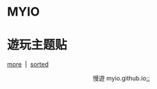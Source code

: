 # MYIO
# 遊玩主题贴
[more](https://myngy.github.io/)  |  [sorted](http://blog.sina.cn/dpool/blog/u/6514773409)<br />


                                                      慢遊 myio.github.io[::](https://github.com/myio/myio.github.io/edit/master/README.md)
